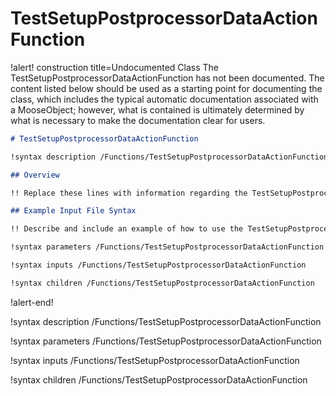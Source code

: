 # TestSetupPostprocessorDataActionFunction

!alert! construction title=Undocumented Class
The TestSetupPostprocessorDataActionFunction has not been documented. The content listed below should be used as a starting point for
documenting the class, which includes the typical automatic documentation associated with a
MooseObject; however, what is contained is ultimately determined by what is necessary to make the
documentation clear for users.

```markdown
# TestSetupPostprocessorDataActionFunction

!syntax description /Functions/TestSetupPostprocessorDataActionFunction

## Overview

!! Replace these lines with information regarding the TestSetupPostprocessorDataActionFunction object.

## Example Input File Syntax

!! Describe and include an example of how to use the TestSetupPostprocessorDataActionFunction object.

!syntax parameters /Functions/TestSetupPostprocessorDataActionFunction

!syntax inputs /Functions/TestSetupPostprocessorDataActionFunction

!syntax children /Functions/TestSetupPostprocessorDataActionFunction
```
!alert-end!

!syntax description /Functions/TestSetupPostprocessorDataActionFunction

!syntax parameters /Functions/TestSetupPostprocessorDataActionFunction

!syntax inputs /Functions/TestSetupPostprocessorDataActionFunction

!syntax children /Functions/TestSetupPostprocessorDataActionFunction
